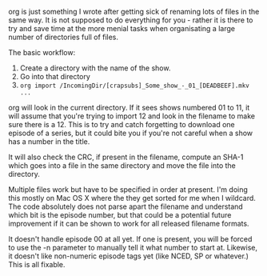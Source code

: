 
org is just something I wrote after getting sick of renaming lots of files
in the same way. It is not supposed to do everything for you - rather it is
there to try and save time at the more menial tasks when organisating a
large number of directories full of files.

The basic workflow:

1. Create a directory with the name of the show.
2. Go into that directory
3. `org import /IncomingDir/[crapsubs]_Some_show_-_01_[DEADBEEF].mkv ...`

org will look in the current directory. If it sees shows numbered 01 to 11,
it will assume that you're trying to import 12 and look in the filename to
make sure there is a 12. This is to try and catch forgetting to download one
episode of a series, but it could bite you if you're not careful when a show
has a number in the title.

It will also check the CRC, if present in the filename, compute an SHA-1
which goes into a file in the same directory and move the file into the
directory.

Multiple files work but have to be specified in order at present. I'm doing
this mostly on Mac OS X where the they get sorted for me when I wildcard.
The code absolutely does not parse apart the filename and understand which
bit is the episode number, but that could be a potential future improvement
if it can be shown to work for all released filename formats.

It doesn't handle episode 00 at all yet. If one is present, you will be
forced to use the -n parameter to manually tell it what number to start at.
Likewise, it doesn't like non-numeric episode tags yet (like NCED, SP or
whatever.) This is all fixable.

